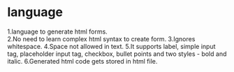 # language

1.language to generate html forms.<br/>
2.No need to learn complex html syntax to create form.
3.Ignores whitespace.
4.Space not allowed in text.
5.It supports label, simple input tag, placeholder input tag, checkbox, bullet points and two styles - bold and italic.
6.Generated html code gets stored in html file.
